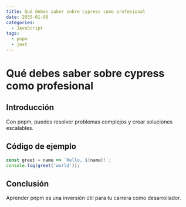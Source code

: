 ```yaml
---
title: Qué debes saber sobre cypress como profesional
date: 2035-01-08
categories:
  - JavaScript
tags:
  - pnpm
  - jest
---
```


# Qué debes saber sobre cypress como profesional

## Introducción

Con pnpm, puedes resolver problemas complejos y crear soluciones escalables.

## Código de ejemplo

```javascript
const greet = name => `Hello, ${name}!`;
console.log(greet('world'));
```

## Conclusión

Aprender pnpm es una inversión útil para tu carrera como desarrollador.